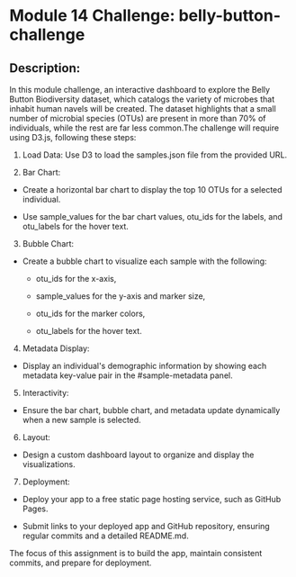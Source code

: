 # Module 14 Challenge: belly-button-challenge

## Description: 

In this module challenge, an interactive dashboard to explore the Belly Button Biodiversity dataset, which catalogs the variety of microbes that inhabit human navels will be created. The dataset highlights that a small number of microbial species (OTUs) are present in more than 70% of individuals, while the rest are far less common.The challenge will require using D3.js, following these steps:

1. Load Data: Use D3 to load the samples.json file from the provided URL.

2. Bar Chart:

- Create a horizontal bar chart to display the top 10 OTUs for a selected individual.

- Use sample_values for the bar chart values, otu_ids for the labels, and otu_labels for the hover text.

3. Bubble Chart:

- Create a bubble chart to visualize each sample with the following:

  - otu_ids for the x-axis,

  - sample_values for the y-axis and marker size,

  - otu_ids for the marker colors,

  - otu_labels for the hover text.

4. Metadata Display:

- Display an individual's demographic information by showing each metadata key-value pair in the #sample-metadata panel.

5. Interactivity:

- Ensure the bar chart, bubble chart, and metadata update dynamically when a new sample is selected.

6. Layout:

- Design a custom dashboard layout to organize and display the visualizations.

7. Deployment:

- Deploy your app to a free static page hosting service, such as GitHub Pages.

- Submit links to your deployed app and GitHub repository, ensuring regular commits and a detailed README.md.

The focus of this assignment is to build the app, maintain consistent commits, and prepare for deployment. 



